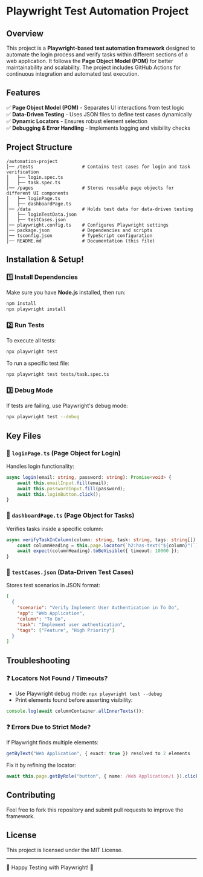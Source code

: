 # Playwright Test Automation Project

## Overview
This project is a **Playwright-based test automation framework** designed to automate the login process and verify tasks within different sections of a web application. It follows the **Page Object Model (POM)** for better maintainability and scalability. The project includes GitHub Actions for continuous integration and automated test execution.

## Features
✅ **Page Object Model (POM)** - Separates UI interactions from test logic  
✅ **Data-Driven Testing** - Uses JSON files to define test cases dynamically  
✅ **Dynamic Locators** - Ensures robust element selection  
✅ **Debugging & Error Handling** - Implements logging and visibility checks  

## Project Structure
```
/automation-project
│── /tests                  # Contains test cases for login and task verification
│   ├── login.spec.ts
│   ├── task.spec.ts
│── /pages                  # Stores reusable page objects for different UI components
│   ├── loginPage.ts
│   ├── dashboardPage.ts
│── /data                   # Holds test data for data-driven testing
│   ├── loginTestData.json
│   ├── testCases.json
│── playwright.config.ts    # Configures Playwright settings
│── package.json            # Dependencies and scripts
│── tsconfig.json           # TypeScript configuration
│── README.md               # Documentation (this file)
```

## Installation & Setup!

### 1️⃣ Install Dependencies
Make sure you have **Node.js** installed, then run:
```sh
npm install
npx playwright install
```

### 2️⃣ Run Tests
To execute all tests:
```sh
npx playwright test
```
To run a specific test file:
```sh
npx playwright test tests/task.spec.ts
```

### 3️⃣ Debug Mode
If tests are failing, use Playwright's debug mode:
```sh
npx playwright test --debug
```

## Key Files

### 🔹 `loginPage.ts` (Page Object for Login)
Handles login functionality:
```ts
async login(email: string, password: string): Promise<void> {
    await this.emailInput.fill(email);
    await this.passwordInput.fill(password);
    await this.loginButton.click();
}
```

### 🔹 `dashboardPage.ts` (Page Object for Tasks)
Verifies tasks inside a specific column:
```ts
async verifyTaskInColumn(column: string, task: string, tags: string[]): Promise<void> {
    const columnHeading = this.page.locator(`h2:has-text("${column}")`);
    await expect(columnHeading).toBeVisible({ timeout: 10000 });
}
```

### 🔹 `testCases.json` (Data-Driven Test Cases)
Stores test scenarios in JSON format:
```json
[
  {
    "scenario": "Verify Implement User Authentication in To Do",
    "app": "Web Application",
    "column": "To Do",
    "task": "Implement user authentication",
    "tags": ["Feature", "High Priority"]
  }
]
```

## Troubleshooting

### ❓ Locators Not Found / Timeouts?
- Use Playwright debug mode: `npx playwright test --debug`
- Print elements found before asserting visibility:
```ts
console.log(await columnContainer.allInnerTexts());
```

### ❓ Errors Due to Strict Mode?
If Playwright finds multiple elements:
```ts
getByText("Web Application", { exact: true }) resolved to 2 elements
```
Fix it by refining the locator:
```ts
await this.page.getByRole("button", { name: /Web Application/i }).click();
```

## Contributing
Feel free to fork this repository and submit pull requests to improve the framework.

## License
This project is licensed under the MIT License.

---

🚀 Happy Testing with Playwright! 🚀
